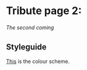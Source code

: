 # Tribute page 2:
###### The second coming

## Styleguide
[This](https://coolors.co/cae5ff-89bbfe-6f8ab7-615d6c-acedff) is the colour scheme.
